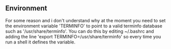 ## Environment

For some reason and i don't understand why at the moment you need to set the environment variable 'TERMINFO' to point to a valid terminfo database such as '/usr/share/terminfo'. You can do this by editing ~/.bashrc and adding the line 'export TERMINFO=/usr/share/terminfo' so every time you run a shell it defines the variable.
